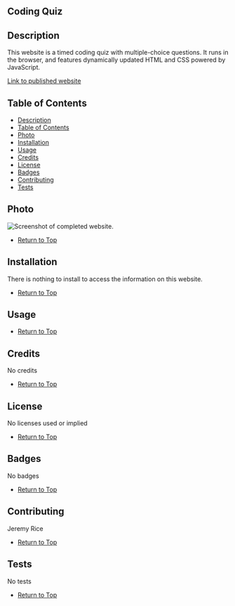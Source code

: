 ## Coding Quiz

## Description 

This website is a timed coding quiz with multiple-choice questions. It runs in the browser, and features dynamically updated HTML and CSS powered by JavaScript. 

[Link to published website]()

## Table of Contents

* [Description](#Description)
* [Table of Contents](#Table-of-Contents)
* [Photo](#Photo)
* [Installation](#Installation)
* [Usage](#Usage)
* [Credits](#Credits)
* [License](#License)
* [Badges](#Badges)
* [Contributing](#Contributing)
* [Tests](#Tests)

## Photo

![Screenshot of completed website.]()

* [Return to Top](#Coding-Quiz)

## Installation

There is nothing to install to access the information on this website. 

* [Return to Top](#Coding-Quiz)

## Usage 


* [Return to Top](#Coding-Quiz)

## Credits

No credits

* [Return to Top](#Coding-Quiz)

## License

No licenses used or implied 

* [Return to Top](#Coding-Quiz)

## Badges

No badges 

* [Return to Top](#Coding-Quiz)

## Contributing

Jeremy Rice

* [Return to Top](#Coding-Quiz)

## Tests

No tests

* [Return to Top](#Coding-Quiz)